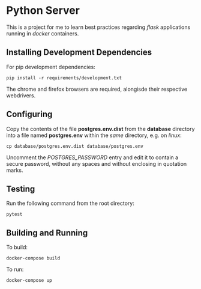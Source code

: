 # Python Server

This is a project for me to learn best practices regarding _flask_ applications running in _docker_ containers.

## Installing Development Dependencies

For pip development dependencies:

`pip install -r requirements/development.txt`

The chrome and firefox browsers are required, alongisde their respective webdrivers.

## Configuring

Copy the contents of the file **postgres.env.dist** from the **database** directory into a file named **postgres.env** within the _same_ directory, e.g. on _linux_:

`cp database/postgres.env.dist database/postgres.env`

Uncomment the _POSTGRES\_PASSWORD_ entry and edit it to contain a secure password, without any spaces and without enclosing in quotation marks.

## Testing

Run the following command from the root directory:

`pytest`

## Building and Running

To build:

`docker-compose build`

To run:

`docker-compose up`
